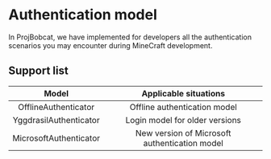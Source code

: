 # Authentication model

In ProjBobcat, we have implemented for developers all the authentication scenarios you may encounter during MineCraft development.

## Support list

| Model | Applicable situations |
|:-----------------------:|:-----------------------:|
| OfflineAuthenticator | Offline authentication model |
| YggdrasilAuthenticator | Login model for older versions |
| MicrosoftAuthenticator | New version of Microsoft authentication model |